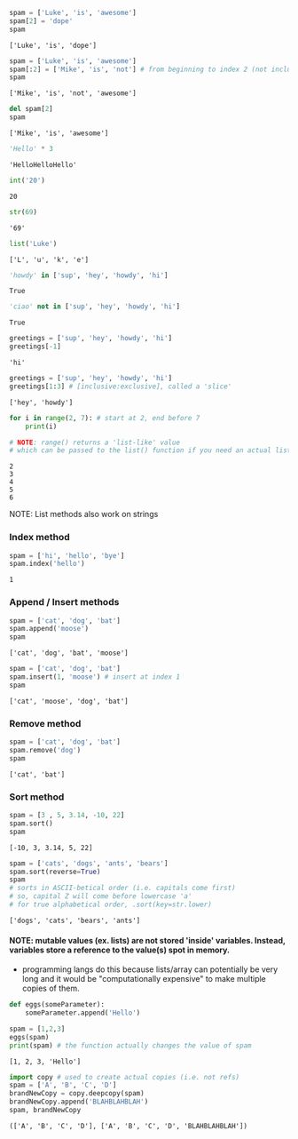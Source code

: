 ```python
spam = ['Luke', 'is', 'awesome']
spam[2] = 'dope'
spam
```

    ['Luke', 'is', 'dope']

```python
spam = ['Luke', 'is', 'awesome']
spam[:2] = ['Mike', 'is', 'not'] # from beginning to index 2 (not inclusive)
spam
```

    ['Mike', 'is', 'not', 'awesome']

```python
del spam[2]
spam
```

    ['Mike', 'is', 'awesome']

```python
'Hello' * 3
```

    'HelloHelloHello'

```python
int('20')
```

    20

```python
str(69)
```

    '69'

```python
list('Luke')
```

    ['L', 'u', 'k', 'e']

```python
'howdy' in ['sup', 'hey', 'howdy', 'hi']
```

    True

```python
'ciao' not in ['sup', 'hey', 'howdy', 'hi']
```

    True

```python
greetings = ['sup', 'hey', 'howdy', 'hi']
greetings[-1]
```

    'hi'

```python
greetings = ['sup', 'hey', 'howdy', 'hi']
greetings[1:3] # [inclusive:exclusive], called a 'slice'
```

    ['hey', 'howdy']

```python
for i in range(2, 7): # start at 2, end before 7
    print(i)

# NOTE: range() returns a 'list-like' value
# which can be passed to the list() function if you need an actual list value
```

    2
    3
    4
    5
    6

NOTE: List methods also work on strings

### Index method

```python
spam = ['hi', 'hello', 'bye']
spam.index('hello')
```

    1

### Append / Insert methods

```python
spam = ['cat', 'dog', 'bat']
spam.append('moose')
spam
```

    ['cat', 'dog', 'bat', 'moose']

```python
spam = ['cat', 'dog', 'bat']
spam.insert(1, 'moose') # insert at index 1
spam
```

    ['cat', 'moose', 'dog', 'bat']

### Remove method

```python
spam = ['cat', 'dog', 'bat']
spam.remove('dog')
spam
```

    ['cat', 'bat']

### Sort method

```python
spam = [3 , 5, 3.14, -10, 22]
spam.sort()
spam
```

    [-10, 3, 3.14, 5, 22]

```python
spam = ['cats', 'dogs', 'ants', 'bears']
spam.sort(reverse=True)
spam
# sorts in ASCII-betical order (i.e. capitals come first)
# so, capital Z will come before lowercase 'a'
# for true alphabetical order, .sort(key=str.lower)
```

    ['dogs', 'cats', 'bears', 'ants']

#### NOTE: mutable values (ex. lists) are not stored 'inside' variables. Instead, variables store a reference to the value(s) spot in memory.

- programming langs do this because lists/array can potentially be very long and it would be "computationally expensive" to make multiple copies of them.

```python
def eggs(someParameter):
    someParameter.append('Hello')

spam = [1,2,3]
eggs(spam)
print(spam) # the function actually changes the value of spam
```

    [1, 2, 3, 'Hello']

```python
import copy # used to create actual copies (i.e. not refs)
spam = ['A', 'B', 'C', 'D']
brandNewCopy = copy.deepcopy(spam)
brandNewCopy.append('BLAHBLAHBLAH')
spam, brandNewCopy
```

    (['A', 'B', 'C', 'D'], ['A', 'B', 'C', 'D', 'BLAHBLAHBLAH'])
